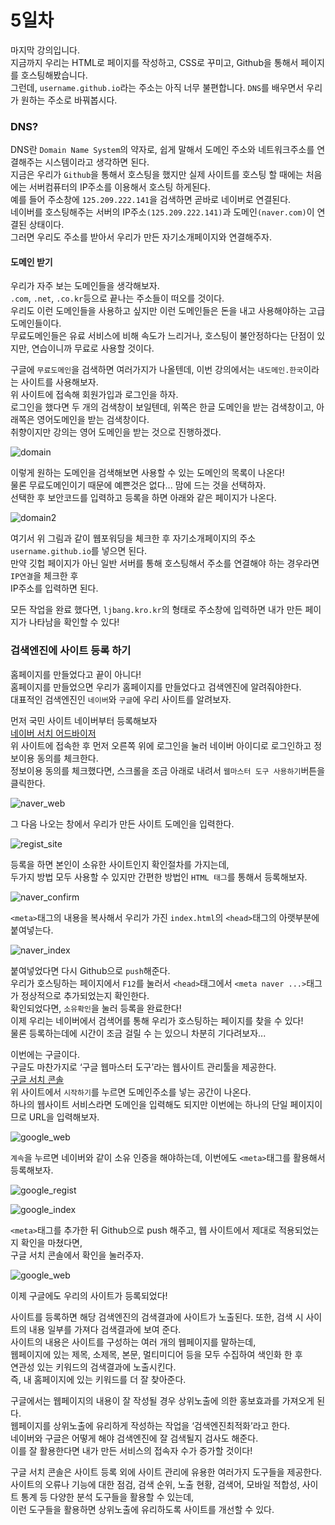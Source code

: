 # 5일차

마지막 강의입니다.  
지금까지 우리는 HTML로 페이지를 작성하고, CSS로 꾸미고, Github을 통해서 페이지를 호스팅해봤습니다.  
그런데, `username.github.io`라는 주소는 아직 너무 불편합니다. `DNS`를 배우면서 우리가 원하는 주소로 바꿔봅시다.  

### DNS?  

DNS란 `Domain Name System`의 약자로, 쉽게 말해서 도메인 주소와 네트워크주소를 연결해주는 시스템이라고 생각하면 된다.  
지금은 우리가 `Github`을 통해서 호스팅을 했지만 실제 사이트를 호스팅 할 때에는 처음에는 서버컴퓨터의 IP주소를 이용해서 호스팅 하게된다.  
예를 들어 주소창에 `125.209.222.141`을 검색하면 곧바로 네이버로 연결된다.  
네이버를 호스팅해주는 서버의 IP주소`(125.209.222.141)`과 도메인`(naver.com)`이 연결된 상태이다.  
그러면 우리도 주소를 받아서 우리가 만든 자기소개페이지와 연결해주자.  

#### 도메인 받기

우리가 자주 보는 도메인들을 생각해보자.  
`.com`, `.net`, `.co.kr`등으로 끝나는 주소들이 떠오를 것이다.  
우리도 이런 도메인들을 사용하고 싶지만 이런 도메인들은 돈을 내고 사용해야하는 고급 도메인들이다.  
무료도메인들은 유료 서비스에 비해 속도가 느리거나, 호스팅이 불안정하다는 단점이 있지만, 연습이니까 무료로 사용할 것이다.  

구글에 `무료도메인`을 검색하면 여러가지가 나올텐데, 이번 강의에서는 `내도메인.한국`이라는 사이트를 사용해보자.  
위 사이트에 접속해 회원가입과 로그인을 하자.  
로그인을 했다면 두 개의 검색창이 보일텐데, 위쪽은 한글 도메인을 받는 검색창이고, 아래쪽은 영어도메인을 받는 검색창이다.  
취향이지만 강의는 영어 도메인을 받는 것으로 진행하겠다.  

![domain](./statics/classdata/5th/domain.PNG)  

이렇게 원하는 도메인을 검색해보면 사용할 수 있는 도메인의 목록이 나온다!  
물론 무료도메인이기 때문에 예쁜것은 없다... 맘에 드는 것을 선택하자.  
선택한 후 보안코드를 입력하고 등록을 하면 아래와 같은 페이지가 나온다.  

![domain2](./statics/classdata/5th/domain2.PNG)  

여기서 위 그림과 같이 웹포워딩을 체크한 후 자기소개페이지의 주소`username.github.io`를 넣으면 된다.  
만약 깃헙 페이지가 아닌 일반 서버를 통해 호스팅해서 주소를 연결해야 하는 경우라면 `IP연결`을 체크한 후  
IP주소를 입력하면 된다.  

모든 작업을 완료 했다면, `ljbang.kro.kr`의 형태로 주소창에 입력하면 내가 만든 페이지가 나타남을 확인할 수 있다!  


### 검색엔진에 사이트 등록 하기

홈페이지를 만들었다고 끝이 아니다!  
홈페이지를 만들었으면 우리가 홈페이지를 만들었다고 검색엔진에 알려줘야한다.  
대표적인 검색엔진인 `네이버`와 `구글`에 우리 사이트를 알려보자.  

먼저 국민 사이트 네이버부터 등록해보자  
[네이버 서치 어드바이저](https://searchadvisor.naver.com/)  
위 사이트에 접속한 후 먼저 오른쪽 위에 로그인을 눌러 네이버 아이디로 로그인하고 정보이용 동의를 체크한다.  
정보이용 동의를 체크했다면, 스크롤을 조금 아래로 내려서 `웹마스터 도구 사용하기`버튼을 클릭한다.  

![naver_web](./statics/classdata/5th/naver_web.PNG)  

그 다음 나오는 창에서 우리가 만든 사이트 도메인을 입력한다.  

![regist_site](./statics/classdata/5th/regist_site.PNG)  

등록을 하면 본인이 소유한 사이트인지 확인절차를 가지는데,  
두가지 방법 모두 사용할 수 있지만 간편한 방법인 `HTML 태그`를 통해서 등록해보자.  

![naver_confirm](./statics/classdata/5th/naver_confirm.PNG)  

`<meta>`태그의 내용을 복사해서 우리가 가진 `index.html`의 `<head>`태그의 아랫부분에 붙여넣는다.  

![naver_index](./statics/classdata/5th/naver_index.PNG)  

붙여넣었다면 다시 Github으로 `push`해준다.  
우리가 호스팅하는 페이지에서 `F12`를 눌러서 `<head>`태그에서 `<meta naver ...>`태그가 정상적으로 추가되었는지 확인한다.  
확인되었다면, `소유확인`을 눌러 등록을 완료한다!  
이제 우리는 네이버에서 검색어를 통해 우리가 호스팅하는 페이지를 찾을 수 있다!  
물론 등록하는데에 시간이 조금 걸릴 수 는 있으니 차분히 기다려보자...  

이번에는 구글이다.  
구글도 마찬가지로 ‘구글 웹마스터 도구’라는 웹사이트 관리툴을 제공한다.  
[구글 서치 콘솔](https://search.google.com/search-console/about?hl=ko)   
위 사이트에서 `시작하기`를 누르면 도메인주소를 넣는 공간이 나온다.  
하나의 웹사이트 서비스라면 도메인을 입력해도 되지만 이번에는 하나의 단일 페이지이므로 URL을 입력해보자.  

![google_web](./statics/classdata/5th/google_web.png)  

`계속`을 누르면 네이버와 같이 소유 인증을 해야하는데, 이번에도 `<meta>`태그를 활용해서 등록해보자.  

![google_regist](./statics/classdata/5th/google_regist.png)  

![google_index](./statics/classdata/5th/google_index.PNG)  

`<meta>`태그를 추가한 뒤 Github으로 push 해주고, 웹 사이트에서 제대로 적용되었는지 확인을 마쳤다면,  
구글 서치 콘솔에서 확인을 눌러주자.

![google_web](./statics/classdata/5th/google_verif.png)
 
이제 구글에도 우리의 사이트가 등록되었다!  

사이트를 등록하면 해당 검색엔진의 검색결과에 사이트가 노출된다.
또한, 검색 시 사이트의 내용 일부를 가져다 검색결과에 보여 준다.  
사이트의 내용은 사이트를 구성하는 여러 개의 웹페이지를 말하는데,  
웹페이지에 있는 제목, 소제목, 본문, 멀티미디어 등을 모두 수집하여 색인화 한 후  
연관성 있는 키워드의 검색결과에 노출시킨다.  
즉, 내 홈페이지에 있는 키워드를 더 잘 찾아준다.  

구글에서는 웹페이지의 내용이 잘 작성될 경우 상위노출에 의한 홍보효과를 가져오게 된다.  
웹페이지를 상위노출에 유리하게 작성하는 작업을 ‘검색엔진최적화’라고 한다.  
네이버와 구글은 어떻게 해야 검색엔진에 잘 검색될지 검사도 해준다.  
이를 잘 활용한다면 내가 만든 서비스의 접속자 수가 증가할 것이다!  

구글 서치 콘솔은 사이트 등록 외에 사이트 관리에 유용한 여러가지 도구들을 제공한다.  
사이트의 오류나 기능에 대한 점검, 검색 순위, 노출 현황, 검색어, 모바일 적합성, 사이트 통계 등 다양한 분석 도구들을 활용할 수 있는데,  
이런 도구들을 활용하면 상위노출에 유리하도록 사이트를 개선할 수 있다.